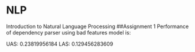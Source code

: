 # NLP
Introduction to Natural Language Processing 
##Assignment 1
Performance of dependency parser using bad features model is:

  UAS: 0.23819956184 
  LAS: 0.129456283609
 
